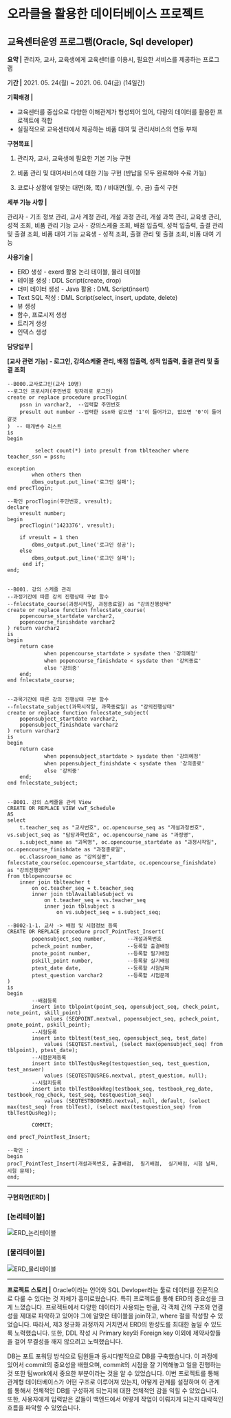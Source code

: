 # 오라클을 활용한 데이터베이스 프로젝트
## 교육센터운영 프로그램(Oracle, Sql developer)

**요약 |**
관리자, 교사, 교육생에게 교육센터를 이용시, 필요한 서비스를 제공하는 프로그램


**기간 |**
2021. 05. 24(월) ~ 2021. 06. 04(금) (14일간)


**기획배경 |**
- 교육센터를 중심으로 다양한 이해관계가 형성되어 있어, 다량의 데이터를 활용한 프로젝트에 적합
- 실질적으로 교육센터에서 제공하는 비품 대여 및 관리서비스의 연동 부재


**구현목표 |**
1. 관리자, 교사, 교육생에 필요한 기본 기능 구현

2. 비품 관리 및 대여서비스에 대한 기능 구현 (반납을 모두 완료해야 수료 가능)

3. 코로나 상황에 알맞는 대면(화, 목) / 비대면(월, 수, 금) 출석 구현



**세부 기능 사항 |**

관리자 - 기초 정보 관리, 교사 계정 관리, 개설 과정 관리, 개설 과목 관리, 교육생 관리,
               성적 조회, 비품 관리 기능
교사 - 강의스케줄 조회, 배점 입출력, 성적 입출력, 출결 관리 및 출결 조회, 비품 대여 기능
교육생 - 성적 조회, 출결 관리 및 출결 조회, 비품 대여 기능


**사용기술 |**
- ERD 생성 - exerd 활용	논리 테이블, 물리 테이블
- 테이블 생성 : DDL Script(create, drop)
- 더미 데이터 생성 - Java 활용	: DML Script(insert)
- Text SQL 작성	: DML Script(select, insert, update, delete)
- 뷰 생성
- 함수, 프로시저 생성
- 트리거 생성
- 인덱스 생성


**담당업무 |**

**[교사 관련 기능]**
**- 로그인, 강의스케줄 관리, 배점 입출력, 성적 입출력, 출결 관리 및 출결 조회**

```
--B000.교사로그인(교사 10명)
--로그인 프로시저(주민번호 뒷자리로 로그인)
create or replace procedure procTlogin(
    pssn in varchar2,  --입력할 주민번호
    presult out number --입력한 ssn와 같으면 '1'이 들어가고, 없으면 '0'이 들어갈것
)  -- 매개변수 리스트
is  
begin
    
         select count(*) into presult from tblteacher where teacher_ssn = pssn;
         
exception
        when others then
        dbms_output.put_line('로그인 실패');
end procTlogin;

--확인 procTlogin(주민번호, vresult);
declare
    vresult number;
begin
    procTlogin('1423376', vresult);
    
    if vresult = 1 then
        dbms_output.put_line('로그인 성공');
    else
        dbms_output.put_line('로그인 실패');
     end if;
end;


--B001. 강의 스케줄 관리
--과정기간에 따른 강의 진행상태 구분 함수
--fnlecstate_course(과정시작일, 과정종료일) as "강의진행상태"
create or replace function fnlecstate_course(
    popencourse_startdate varchar2,
    popencourse_finishdate varchar2
) return varchar2
is
begin
    return case
            when popencourse_startdate > sysdate then '강의예정'
            when popencourse_finishdate < sysdate then '강의종료'
            else '강의중'
    end;
end fnlecstate_course;


--과목기간에 따른 강의 진행상태 구분 함수
--fnlecstate_subject(과목시작일, 과목종료일) as "강의진행상태"
create or replace function fnlecstate_subject(
    popensubject_startdate varchar2,
    popensubject_finishdate varchar2
) return varchar2
is
begin
    return case
            when popensubject_startdate > sysdate then '강의예정'
            when popensubject_finishdate < sysdate then '강의종료'
            else '강의중'
    end;
end fnlecstate_subject;


--B001. 강의 스케줄을 관리 View
CREATE OR REPLACE VIEW vwT_Schedule
AS
select 
    t.teacher_seq as "교사번호", oc.opencourse_seq as "개설과정번호",  vs.subject_seq as "담당과목번호", oc.opencourse_name as "과정명",
    s.subject_name as "과목명", oc.opencourse_startdate as "과정시작일", oc.opencourse_finishdate as "과정종료일", 
    oc.classroom_name as "강의실명", fnlecstate_course(oc.opencourse_startdate, oc.opencourse_finishdate) as "강의진행상태"  
from tblopencourse oc
    inner join tblteacher t
        on oc.teacher_seq = t.teacher_seq
        inner join tblAvailableSubject vs
            on t.teacher_seq = vs.teacher_seq
            inner join tblsubject s
                on vs.subject_seq = s.subject_seq;
                
--B002-1-1. 교사 -> 배점 및 시험정보 등록
CREATE OR REPLACE procedure procT_PointTest_Insert(
        popensubject_seq number,       --개설과목번호
        pcheck_point number,           --등록할 출결배점
        pnote_point number,            --등록할 필기배점
        pskill_point number,           --등록할 실기배점
        ptest_date date,               --등록할 시험날짜
        ptest_question varchar2        --등록할 시험문제
)
is
begin
        --배점등록
        insert into tblpoint(point_seq, opensubject_seq, check_point, note_point, skill_point) 
            values (SEQPOINT.nextval, popensubject_seq, pcheck_point,  pnote_point, pskill_point);
        --시험등록
        insert into tbltest(test_seq, opensubject_seq, test_date) 
            values (SEQTEST.nextval, (select max(opensubject_seq) from tblpoint), ptest_date);
        --시험문제등록
        insert into tblTestQusReg(testquestion_seq, test_question, test_answer) 
            values (SEQTESTQUSREG.nextval, ptest_question, null);
        --시험지등록
        insert into tblTestBookReg(testbook_seq, testbook_reg_date, testbook_reg_check, test_seq, testquestion_seq)
            values (SEQTESTBOOKREG.nextval, null, default, (select max(test_seq) from tblTest), (select max(testquestion_seq) from tblTestQusReg));
        
        COMMIT;
        
end procT_PointTest_Insert;

--확인 : 
begin
procT_PointTest_Insert(개설과목번호, 출결배점,  필기배점,  실기배점, 시험 날짜, 시험 문제);
end;
```
***

**구현화면(ERD) |**
### [논리테이블]
![ERD_논리테이블](https://user-images.githubusercontent.com/76515187/129566082-89d2c447-5d4f-4783-91bc-428a836ac065.png)

### [물리테이블]
![ERD_물리테이블](https://user-images.githubusercontent.com/76515187/129566089-9c6cb3bc-ea21-4d70-b3de-7a4de59f95e5.png)

***

**프로젝트 스토리 |**
Oracle이라는 언어와 SQL Devloper라는 툴로 데이터를 전문적으로 다룰 수 있다는 것 자체가 흥미로웠습니다. 특히 프로젝트를 통해 ERD의 중요성을 크게 느꼈습니다. 프로젝트에서 다양한 데이터가 사용되는 만큼, 각 객체 간의 구조와 연결성을 제대로 파악하고 있어야 그에 알맞은 테이블을 join하고, where 절을 작성할 수 있었습니다. 따라서, 제3 정규화 과정까지 거치면서 ERD의 완성도를 최대한 높일 수 있도록 노력했습니다. 또한, DDL 작성 시 Primary key와 Foreign key 이외에 제약사항들을 걸어 무결성을 깨지 않으려고 노력했습니다.

DB는 포트 포워딩 방식으로 팀원들과 동시다발적으로 DB를 구축했습니다. 이 과정에 있어서 commit의 중요성을 배웠으며, commit의 시점을 잘 기억해놓고 일을 진행하는 것 또한 팀work에서 중요한 부분이라는 것을 알 수 있었습니다. 이번 프로젝트를 통해 관계형 데이터베이스가 어떤 구조로 이루어져 있는지, 어떻게 관계를 설정하며 이 관계를 통해서 전체적인 DB를 구성하게 되는지에 대한 전체적인 감을 익힐 수 있었습니다. 또한, 사용자에게 입력받은 값들이 백엔드에서 어떻게 작업이 이뤄지게 되는지 대략적인 흐름을 파악할 수 있었습니다.







